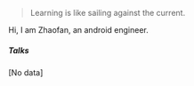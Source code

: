 

> Learning is like sailing against the current.


Hi, I am Zhaofan, an android engineer. 



##### Talks

[No data]


